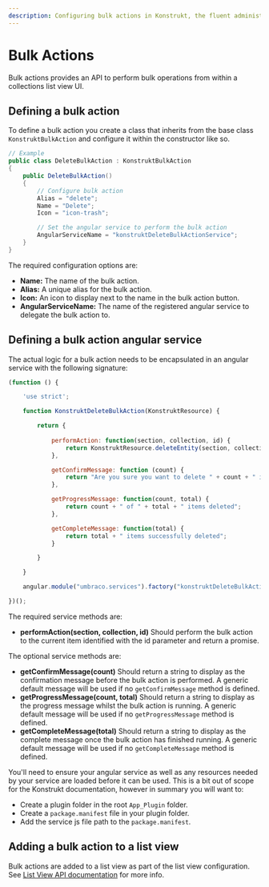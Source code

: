 ```yaml
---
description: Configuring bulk actions in Konstrukt, the fluent administration panel builder for Umbraco.
---
```


# Bulk Actions

Bulk actions provides an API to perform bulk operations from within a collections list view UI.

## Defining a bulk action

To define a bulk action you create a class that inherits from the base class `KonstruktBulkAction` and configure it within the constructor like so.

````csharp
// Example
public class DeleteBulkAction : KonstruktBulkAction
{
    public DeleteBulkAction()
    {
        // Configure bulk action
        Alias = "delete";
        Name = "Delete";
        Icon = "icon-trash";

        // Set the angular service to perform the bulk action
        AngularServiceName = "konstruktDeleteBulkActionService";
    }
}
````

The required configuration options are:

* **Name:** The name of the bulk action.
* **Alias:** A unique alias for the bulk action.
* **Icon:** An icon to display next to the name in the bulk action button.
* **AngularServiceName:** The name of the registered angular service to delegate the bulk action to.

## Defining a bulk action angular service

The actual logic for a bulk action needs to be encapsulated in an angular service with the following signature:

````javascript
(function () {

    'use strict';

    function KonstruktDeleteBulkAction(KonstruktResource) {

        return {
            
            performAction: function(section, collection, id) {
                return KonstruktResource.deleteEntity(section, collection, id);
            },

            getConfirmMessage: function (count) {
                return "Are you sure you want to delete " + count + " items?";
            },

            getProgressMessage: function(count, total) {
                return count + " of " + total + " items deleted";
            },

            getCompleteMessage: function(total) {
                return total + " items successfully deleted";
            }

        }

    }

    angular.module("umbraco.services").factory("konstruktDeleteBulkActionService", KonstruktDeleteBulkAction);

})();
````

The required service methods are:

* **performAction(section, collection, id)** Should perform the bulk action to the current item identified with the id parameter and return a promise.

The optional service methods are:

* **getConfirmMessage(count)** Should return a string to display as the confirmation message before the bulk action is performed. A generic default message will be used if no `getConfirmMessage` method is defined.
* **getProgressMessage(count, total)** Should return a string to display as the progress message whilst the bulk action is running. A generic default message will be used if no `getProgressMessage` method is defined.
* **getCompleteMessage(total)** Should return a string to display as the complete message once the bulk action has finished running. A generic default message will be used if no `getCompleteMessage` method is defined.

You'll need to ensure your angular service as well as any resources needed by your service are loaded before it can be used. This is a bit out of scope for the Konstrukt documentation, however in summary you will want to:

* Create a plugin folder in the root `App_Plugin` folder.
* Create a `package.manifest` file in your plugin folder.
* Add the service js file path to the `package.manifest`.

## Adding a bulk action to a list view

Bulk actions are added to a list view as part of the list view configuration. See [List View API documentation](collections-list-view.md#adding-a-bulk-action) for more info.
